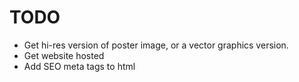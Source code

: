 # TODO

* Get hi-res version of poster image, or a vector graphics version.
* Get website hosted
* Add SEO meta tags to html